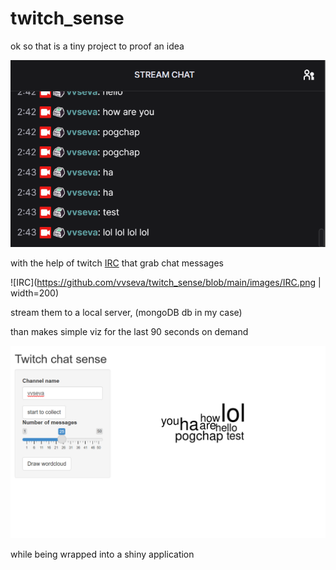 # twitch_sense


ok so that is a tiny project to proof an idea

![](images/chat.png)

with the help of twitch [IRC](https://dev.twitch.tv/docs/irc) that grab chat messages

![IRC](https://github.com/vvseva/twitch_sense/blob/main/images/IRC.png | width=200)

stream them to a local server, (mongoDB db in my case)

than makes simple viz for the last 90 seconds on demand

![cloud](images/shiny_mvp.png)

while being wrapped into a shiny application
